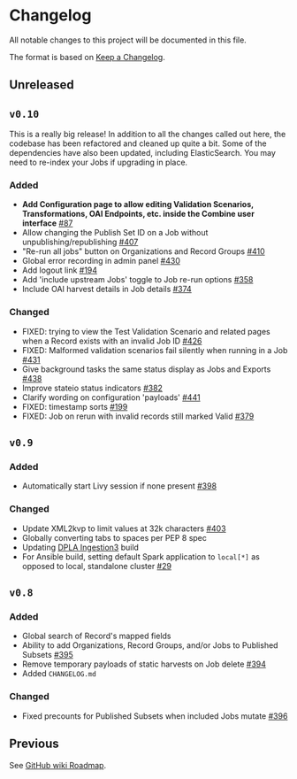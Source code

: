 # Changelog
All notable changes to this project will be documented in this file.

The format is based on [Keep a Changelog](https://keepachangelog.com/en/1.0.0/).

## Unreleased

## `v0.10`
This is a really big release! In addition to all the changes called out here, the codebase has been refactored and cleaned up quite a bit. Some of the dependencies have also been updated, including ElasticSearch. You may need to re-index your Jobs if upgrading in place.

### Added
- **Add Configuration page to allow editing Validation Scenarios, Transformations, OAI Endpoints, etc. inside the Combine user interface** [#87](https://github.com/MI-DPLA/combine/issues/87)
- Allow changing the Publish Set ID on a Job without unpublishing/republishing [#407](https://github.com/MI-DPLA/combine/issues/407)
- "Re-run all jobs" button on Organizations and Record Groups [#410](https://github.com/MI-DPLA/combine/issues/410)
- Global error recording in admin panel [#430](https://github.com/MI-DPLA/combine/issues/430)
- Add logout link [#194](https://github.com/MI-DPLA/combine/issues/194)
- Add 'include upstream Jobs' toggle to Job re-run options [#358](https://github.com/MI-DPLA/combine/issues/358)
- Include OAI harvest details in Job details [#374](https://github.com/MI-DPLA/combine/issues/374)

### Changed
- FIXED: trying to view the Test Validation Scenario and related pages when a Record exists with an invalid Job ID [#426](https://github.com/MI-DPLA/combine/issues/426)
- FIXED: Malformed validation scenarios fail silently when running in a Job [#431](https://github.com/MI-DPLA/combine/issues/431)
- Give background tasks the same status display as Jobs and Exports [#438](https://github.com/MI-DPLA/combine/issues/438)
- Improve stateio status indicators [#382](https://github.com/MI-DPLA/combine/issues/382)
- Clarify wording on configuration 'payloads' [#441](https://github.com/MI-DPLA/combine/issues/441)
- FIXED: timestamp sorts [#199](https://github.com/MI-DPLA/combine/issues/199)
- FIXED: Job on rerun with invalid records still marked Valid [#379](https://github.com/MI-DPLA/combine/issues/379)

## `v0.9`
### Added
  - Automatically start Livy session if none present [#398](https://github.com/MI-DPLA/combine/issues/398)
### Changed
  - Update XML2kvp to limit values at 32k characters [#403](https://github.com/MI-DPLA/combine/issues/403)
  - Globally converting tabs to spaces per PEP 8 spec
  - Updating [DPLA Ingestion3](https://github.com/dpla/ingestion3) build
  - For Ansible build, setting default Spark application to `local[*]` as opposed to local, standalone cluster [#29](https://github.com/MI-DPLA/combine-playbook/issues/29)


## `v0.8`
### Added
  - Global search of Record's mapped fields
  - Ability to add Organizations, Record Groups, and/or Jobs to Published Subsets [#395](https://github.com/MI-DPLA/combine/issues/395)
  - Remove temporary payloads of static harvests on Job delete [#394](https://github.com/MI-DPLA/combine/issues/394)
  - Added `CHANGELOG.md`
### Changed
  - Fixed precounts for Published Subsets when included Jobs mutate [#396](https://github.com/MI-DPLA/combine/issues/396)


## Previous
See [GitHub wiki Roadmap](https://github.com/MI-DPLA/combine/wiki/Roadmap).

